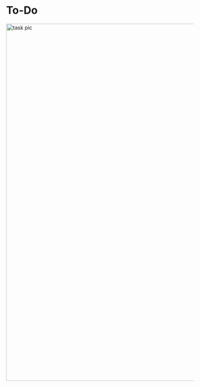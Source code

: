# To-Do

<img width="960" alt="task pic" src="https://user-images.githubusercontent.com/88490607/128834335-87be829a-5a70-46de-9bb0-6581305522ce.PNG">
